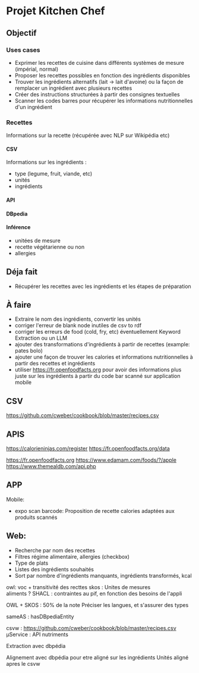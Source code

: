 # Projet Kitchen Chef

## Objectif

### Uses cases
- Exprimer les recettes de cuisine dans différents systèmes de mesure (impérial, normal)
- Proposer les recettes possibles en fonction des ingrédients disponibles
- Trouver les ingrédients alternatifs (lait → lait d'avoine) ou la façon de remplacer un ingrédient avec plusieurs recettes
- Créer des instructions structurées à partir des consignes textuelles
- Scanner les codes barres pour récupérer les informations nutritionnelles d'un ingrédient
###  Recettes

Informations sur la recette (récupérée avec NLP sur Wikipédia etc)

#### CSV
Informations sur les ingrédients :
- type (legume, fruit, viande, etc)
- unités
- ingrédients

#### API

#### DBpedia

#### Inférence
- unitées de mesure
- recette végétarienne ou non
- allergies
## Déja fait
- Récupérer les recettes avec les ingrédients et les étapes de préparation
## À faire
- Extraire le nom des ingrédients, convertir les unités
- corriger l'erreur de blank node inutiles de csv to rdf
- corriger les erreurs de food (cold, fry, etc) éventuellement Keyword Extraction ou un LLM
- ajouter des transformations d'ingrédients à partir de recettes (example: pates bolo)
- ajouter une façon de trouver les calories et informations nutritionnelles à partir des recettes et ingrédients
- utiliser https://fr.openfoodfacts.org pour avoir des informations plus juste sur les ingrédients à partir du code bar scanné sur application mobile


## CSV
https://github.com/cweber/cookbook/blob/master/recipes.csv
## APIS

https://calorieninjas.com/register
https://fr.openfoodfacts.org/data

https://fr.openfoodfacts.org
https://www.edamam.com/foods/?/apple
https://www.themealdb.com/api.php

## APP

Mobile:
- expo scan barcode:
Proposition de recette
calories adaptées aux produits scannés

## Web:
- Recherche par nom des recettes
- Filtres régime alimentaire, allergies (checkbox)
- Type de plats
- Listes des ingrédients souhaités
- Sort par nombre d'ingrédients manquants, ingrédients transformés, kcal

owl:
voc + transitivité des recttes
skos : Unites de mesures \
    aliments ?
SHACL : contraintes au pif, en fonction des besoins de l'appli

OWL + SKOS : 50% de la note
Préciser les langues, et s'assurer des types

sameAS : hasDBpediaEntity

csvw : https://github.com/cweber/cookbook/blob/master/recipes.csv
µService : API nutriments

Extraction avec dbpédia

Alignement avec dbpédia pour etre aligné sur les ingrédients
Unités aligné apres le csvw


